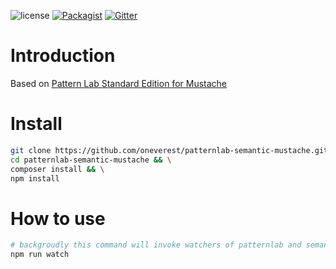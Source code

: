 ![license](https://img.shields.io/github/license/pattern-lab/patternlab-php.svg)
[![Packagist](https://img.shields.io/packagist/v/pattern-lab/edition-mustache-standard.svg)](https://packagist.org/packages/pattern-lab/edition-mustache-standard) [![Gitter](https://img.shields.io/gitter/room/pattern-lab/php.svg)](https://gitter.im/pattern-lab/php)

# Introduction

Based on [Pattern Lab Standard Edition for Mustache](https://github.com/pattern-lab/patternlab-php)

# Install
```sh
git clone https://github.com/oneverest/patternlab-semantic-mustache.git && \
cd patternlab-semantic-mustache && \
composer install && \
npm install
```

# How to use
```sh
# backgroudly this command will invoke watchers of patternlab and semantic respectively.
npm run watch
```
